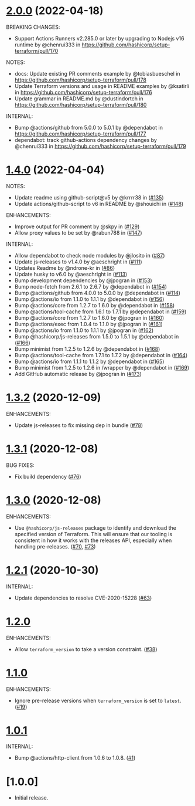 # [2.0.0] (2022-04-18)

BREAKING CHANGES:

* Support Actions Runners v2.285.0 or later by upgrading to Nodejs v16 runtime by @chenrui333 in https://github.com/hashicorp/setup-terraform/pull/170

NOTES:

* docs: Update existing PR comments example by @tobiasbueschel in https://github.com/hashicorp/setup-terraform/pull/178
* Update Terraform versions and usage in README examples by @ksatirli in https://github.com/hashicorp/setup-terraform/pull/176
* Update grammar in README.md by @dustindortch in https://github.com/hashicorp/setup-terraform/pull/180

INTERNAL:

* Bump @actions/github from 5.0.0 to 5.0.1 by @dependabot in https://github.com/hashicorp/setup-terraform/pull/177
* dependabot: track github-actions dependency changes by @chenrui333 in https://github.com/hashicorp/setup-terraform/pull/179

# [1.4.0] (2022-04-04)

NOTES:

 - Update readme using github-script@v5 by @krrrr38 in ([#135](https://github.com/hashicorp/setup-terraform/pull/135))
 - Update actions/github-script to v6 in README by @shouichi in ([#148](https://github.com/hashicorp/setup-terraform/pull/148))

ENHANCEMENTS:

 - Improve output for PR comment by @skpy in ([#129](https://github.com/hashicorp/setup-terraform/pull/129))
 - Allow proxy values to be set by @rabun788 in ([#147](https://github.com/hashicorp/setup-terraform/pull/147))

INTERNAL:

 - Allow dependabot to check node modules by @jlosito in ([#87](https://github.com/hashicorp/setup-terraform/pull/87))
 - Update js-releases to v1.4.0 by @aeschright in ([#111](https://github.com/hashicorp/setup-terraform/pull/111))
 - Updates Readme by @ndrone-kr in ([#86](https://github.com/hashicorp/setup-terraform/pull/86))
 - Update husky to v6.0 by @aeschright in ([#113](https://github.com/hashicorp/setup-terraform/pull/113))
 - Bump development dependencies by @jpogran in ([#153](https://github.com/hashicorp/setup-terraform/pull/153))
 - Bump node-fetch from 2.6.1 to 2.6.7 by @dependabot in ([#154](https://github.com/hashicorp/setup-terraform/pull/154))
 - Bump @actions/github from 4.0.0 to 5.0.0 by @dependabot in ([#114](https://github.com/hashicorp/setup-terraform/pull/114))
 - Bump @actions/io from 1.1.0 to 1.1.1 by @dependabot in ([#156](https://github.com/hashicorp/setup-terraform/pull/156))
 - Bump @actions/core from 1.2.7 to 1.6.0 by @dependabot in ([#158](https://github.com/hashicorp/setup-terraform/pull/158))
 - Bump @actions/tool-cache from 1.6.1 to 1.7.1 by @dependabot in ([#159](https://github.com/hashicorp/setup-terraform/pull/159))
 - Bump @actions/core from 1.2.7 to 1.6.0 by @jpogran in ([#160](https://github.com/hashicorp/setup-terraform/pull/160))
 - Bump @actions/exec from 1.0.4 to 1.1.0 by @jpogran in ([#161](https://github.com/hashicorp/setup-terraform/pull/161))
 - Bump @actions/io from 1.1.0 to 1.1.1 by @jpogran in ([#162](https://github.com/hashicorp/setup-terraform/pull/162))
 - Bump @hashicorp/js-releases from 1.5.0 to 1.5.1 by @dependabot in ([#166](https://github.com/hashicorp/setup-terraform/pull/166))
 - Bump minimist from 1.2.5 to 1.2.6 by @dependabot in ([#168](https://github.com/hashicorp/setup-terraform/pull/168))
 - Bump @actions/tool-cache from 1.7.1 to 1.7.2 by @dependabot in ([#164](https://github.com/hashicorp/setup-terraform/pull/164))
 - Bump @actions/io from 1.1.1 to 1.1.2 by @dependabot in ([#165](https://github.com/hashicorp/setup-terraform/pull/165))
 - Bump minimist from 1.2.5 to 1.2.6 in /wrapper by @dependabot in ([#169](https://github.com/hashicorp/setup-terraform/pull/169))
 - Add GitHub automatic release by @jpogran in ([#173](https://github.com/hashicorp/setup-terraform/pull/173))

# [1.3.2] (2020-12-09)

ENHANCEMENTS:

 - Update js-releases to fix missing dep in bundle ([#78](https://github.com/hashicorp/setup-terraform/pull/78))

# [1.3.1] (2020-12-08)

BUG FIXES:

 - Fix build dependency ([#76](https://github.com/hashicorp/setup-terraform/pull/76))

# [1.3.0] (2020-12-08)

ENHANCEMENTS:

 - Use `@hashicorp/js-releases` package to identify and download the specified version of Terraform. This will ensure that our tooling is consistent in how it works with the releases API, especially when handling pre-releases. ([#70](https://github.com/hashicorp/setup-terraform/pull/70), [#73](https://github.com/hashicorp/setup-terraform/pull/73))

# [1.2.1] (2020-10-30)

INTERNAL:

 - Update dependencies to resolve CVE-2020-15228 ([#63](https://github.com/hashicorp/setup-terraform/pull/63))

# [1.2.0]

ENHANCEMENTS:

 - Allow `terraform_version` to take a version constraint. ([#38](https://github.com/hashicorp/setup-terraform/pull/38))

# [1.1.0]

ENHANCEMENTS:

 - Ignore pre-release versions when `terraform_version` is set to `latest`. ([#19](https://github.com/hashicorp/setup-terraform/pull/19))

# [1.0.1]

INTERNAL:

 - Bump @actions/http-client from 1.0.6 to 1.0.8. ([#1](https://github.com/hashicorp/setup-terraform/pull/1))

# [1.0.0]

 - Initial release.

<!-- Links to tag comparisons -->
[Unreleased]: https://github.com/hashicorp/setup-terraform/compare/v2.0.0...main
[2.0.0]: https://github.com/hashicorp/setup-terraform/compare/v1.4.0...v2.0.0
[1.4.0]: https://github.com/hashicorp/setup-terraform/compare/v1.3.2...v1.4.0
[1.3.2]: https://github.com/hashicorp/setup-terraform/compare/v1.3.1...v1.3.2
[1.3.1]: https://github.com/hashicorp/setup-terraform/compare/v1.3.0...v1.3.1
[1.3.0]: https://github.com/hashicorp/setup-terraform/compare/v1.2.1...v1.3.0
[1.2.1]: https://github.com/hashicorp/setup-terraform/compare/v1.2.0...v1.2.1
[1.2.0]: https://github.com/hashicorp/setup-terraform/compare/v1.1.0...v1.2.0
[1.1.0]: https://github.com/hashicorp/setup-terraform/compare/v1.0.1...v1.1.0
[1.0.1]: https://github.com/hashicorp/setup-terraform/compare/v1.0.0...v1.0.1
